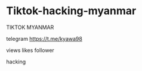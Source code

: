 # Tiktok-hacking-myanmar
TIKTOK MYANMAR

telegram https://t.me/kyawa98




views likes follower

 hacking
